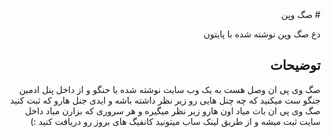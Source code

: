 <div dir="rtl">
# صگ وپن

دع صگ وپن نوشته شده با پایتون

## توضیحات

صگ وی پی ان وصل هست به یک وب سایت نوشته شده با حنگو و از داخل پنل ادمین جنگو ست میکنید که چه چنل هایی رو زیر نظر داشته باشه و ایدی جنل هارو که ثبت کنید صگ وی پی ان بات میاد اون هارو زیر نظر میگیره و هر سروری که بزارن میاد داخل سایت ثبت میشه و از طریق لینک ساب میتونید کانفیگ های بروز رو دریافت کنید :)

</div>
